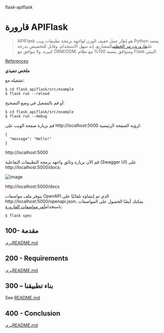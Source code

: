 flask-apiflask

# قارورة APIFlask

> APIFlask هو إطار عمل خفيف الوزن لواجهة برمجة تطبيقات ويب Python يعتمد على[قارورة](https://github.com/pallets/flask)و[رمز الخطمي](https://github.com/marshmallow-code)المشاريع. إنه سهل الاستخدام، وقابل للتخصيص بدرجة كبيرة، ولا يتوافق مع ORM/ODM، ومتوافق بنسبة 100% مع نظام Flask البيئي.

[References](./REFERENCES.md)

**ملخص تنفيذي**

تشغيله مع:

    $ cd flask_apiflask/src/example
    $ flask run --reload

أو قم بالتشغيل في وضع التصحيح:

    $ cd flask_apiflask/src/example
    $ flask run --debug

قم بزيارة صفحة الويب على http&#x3A;//localhost:5000 لرؤية الصفحة الرئيسية:

    {
      "message": "Hello!"
    }

http&#x3A;//localhost:5000

قم الآن بزيارة وثائق واجهة برمجة التطبيقات التفاعلية (Swagger UI) على http&#x3A;//localhost:5000/docs:

![image](https://github.com/user-attachments/assets/32bbb227-97fc-4f39-808b-a9f91f917979)

http&#x3A;//localhost:5000/docs

يتوفر ملف مواصفات OpenAPI الذي تم إنشاؤه تلقائيًا على http&#x3A;//localhost:5000/openapi.json. يمكنك أيضًا الحصول على المواصفات باستخدام[أمر مواصفات القارورة](https://apiflask.com/openapi/#the-flask-spec-command):

    $ flask spec

## 100- مقدمة

يرى[README.md](./100/README.md)

## 200 - Requirements

يرى[README.md](./200/README.md)

## 300 – بناء تطبيقنا

See [README.md](./300/README.md)

## 400 - Conclusion

يرى[README.md](./400/README.md)
